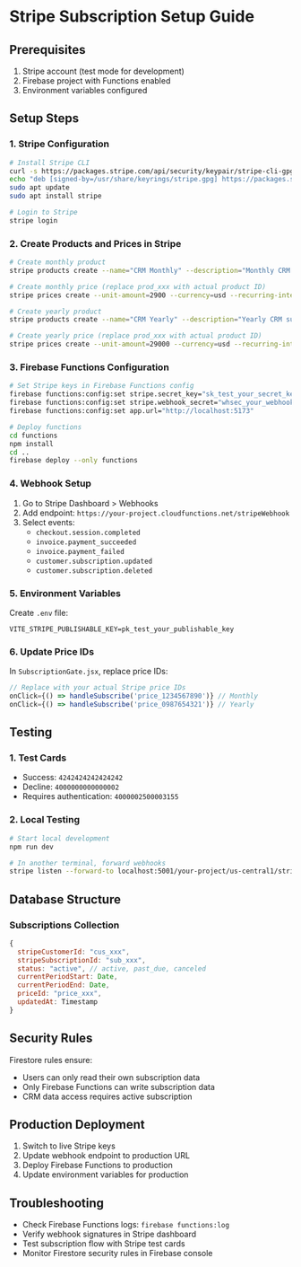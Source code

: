 # Stripe Subscription Setup Guide

## Prerequisites
1. Stripe account (test mode for development)
2. Firebase project with Functions enabled
3. Environment variables configured

## Setup Steps

### 1. Stripe Configuration
```bash
# Install Stripe CLI
curl -s https://packages.stripe.com/api/security/keypair/stripe-cli-gpg/public | gpg --dearmor | sudo tee /usr/share/keyrings/stripe.gpg
echo "deb [signed-by=/usr/share/keyrings/stripe.gpg] https://packages.stripe.com/stripe-cli-debian-local stable main" | sudo tee -a /etc/apt/sources.list.d/stripe.list
sudo apt update
sudo apt install stripe

# Login to Stripe
stripe login
```

### 2. Create Products and Prices in Stripe
```bash
# Create monthly product
stripe products create --name="CRM Monthly" --description="Monthly CRM subscription"

# Create monthly price (replace prod_xxx with actual product ID)
stripe prices create --unit-amount=2900 --currency=usd --recurring-interval=month --product=prod_xxx

# Create yearly product
stripe products create --name="CRM Yearly" --description="Yearly CRM subscription"

# Create yearly price (replace prod_xxx with actual product ID)
stripe prices create --unit-amount=29000 --currency=usd --recurring-interval=year --product=prod_xxx
```

### 3. Firebase Functions Configuration
```bash
# Set Stripe keys in Firebase Functions config
firebase functions:config:set stripe.secret_key="sk_test_your_secret_key"
firebase functions:config:set stripe.webhook_secret="whsec_your_webhook_secret"
firebase functions:config:set app.url="http://localhost:5173"

# Deploy functions
cd functions
npm install
cd ..
firebase deploy --only functions
```

### 4. Webhook Setup
1. Go to Stripe Dashboard > Webhooks
2. Add endpoint: `https://your-project.cloudfunctions.net/stripeWebhook`
3. Select events:
   - `checkout.session.completed`
   - `invoice.payment_succeeded`
   - `invoice.payment_failed`
   - `customer.subscription.updated`
   - `customer.subscription.deleted`

### 5. Environment Variables
Create `.env` file:
```env
VITE_STRIPE_PUBLISHABLE_KEY=pk_test_your_publishable_key
```

### 6. Update Price IDs
In `SubscriptionGate.jsx`, replace price IDs:
```javascript
// Replace with your actual Stripe price IDs
onClick={() => handleSubscribe('price_1234567890')} // Monthly
onClick={() => handleSubscribe('price_0987654321')} // Yearly
```

## Testing

### 1. Test Cards
- Success: `4242424242424242`
- Decline: `4000000000000002`
- Requires authentication: `4000002500003155`

### 2. Local Testing
```bash
# Start local development
npm run dev

# In another terminal, forward webhooks
stripe listen --forward-to localhost:5001/your-project/us-central1/stripeWebhook
```

## Database Structure

### Subscriptions Collection
```javascript
{
  stripeCustomerId: "cus_xxx",
  stripeSubscriptionId: "sub_xxx", 
  status: "active", // active, past_due, canceled
  currentPeriodStart: Date,
  currentPeriodEnd: Date,
  priceId: "price_xxx",
  updatedAt: Timestamp
}
```

## Security Rules
Firestore rules ensure:
- Users can only read their own subscription data
- Only Firebase Functions can write subscription data
- CRM data access requires active subscription

## Production Deployment
1. Switch to live Stripe keys
2. Update webhook endpoint to production URL
3. Deploy Firebase Functions to production
4. Update environment variables for production

## Troubleshooting
- Check Firebase Functions logs: `firebase functions:log`
- Verify webhook signatures in Stripe dashboard
- Test subscription flow with Stripe test cards
- Monitor Firestore security rules in Firebase console